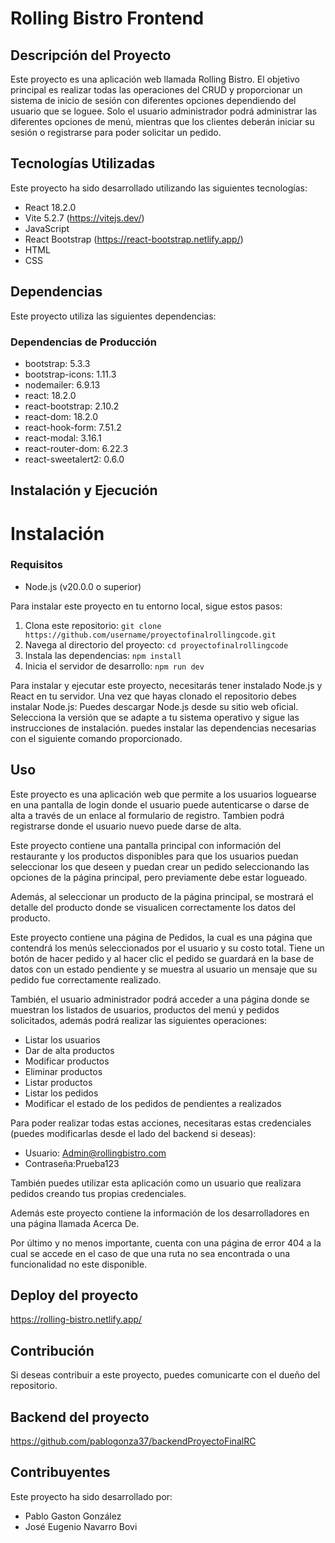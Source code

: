 # Rolling Bistro Frontend

## Descripción del Proyecto

Este proyecto es una aplicación web llamada Rolling Bistro. El objetivo principal es realizar todas las operaciones del CRUD y proporcionar un sistema de inicio de sesión con diferentes opciones dependiendo del usuario que se loguee. Solo el usuario administrador podrá administrar las diferentes opciones de menú, mientras que los clientes deberán iniciar su sesión o registrarse para poder solicitar un pedido.


## Tecnologías Utilizadas

Este proyecto ha sido desarrollado utilizando las siguientes tecnologías:

- React 18.2.0
- Vite 5.2.7 (https://vitejs.dev/)
- JavaScript
- React Bootstrap (https://react-bootstrap.netlify.app/)
- HTML
- CSS

## Dependencias

Este proyecto utiliza las siguientes dependencias:

### Dependencias de Producción

- bootstrap: 5.3.3
- bootstrap-icons: 1.11.3
- nodemailer: 6.9.13
- react: 18.2.0
- react-bootstrap: 2.10.2
- react-dom: 18.2.0
- react-hook-form: 7.51.2
- react-modal: 3.16.1
- react-router-dom: 6.22.3
- react-sweetalert2: 0.6.0

## Instalación y Ejecución

# Instalación
### Requisitos

- Node.js (v20.0.0 o superior)

Para instalar este proyecto en tu entorno local, sigue estos pasos:

1. Clona este repositorio: `git clone https://github.com/username/proyectofinalrollingcode.git`
2. Navega al directorio del proyecto: `cd proyectofinalrollingcode`
3. Instala las dependencias: `npm install`
4. Inicia el servidor de desarrollo: `npm run dev`

Para instalar y ejecutar este proyecto, necesitarás tener instalado Node.js y React en tu servidor. Una vez que hayas clonado el repositorio debes instalar Node.js: Puedes descargar Node.js desde su sitio web oficial. Selecciona la versión que se adapte a tu sistema operativo y sigue las instrucciones de instalación.
puedes instalar las dependencias necesarias con el siguiente comando proporcionado.

## Uso

Este proyecto es una aplicación web que permite a los usuarios loguearse en una pantalla de login donde el usuario puede autenticarse o darse de alta a través de un enlace al formulario de registro.
Tambien podrá registrarse donde el usuario nuevo puede darse de alta.

Este proyecto contiene una pantalla principal con información del restaurante y los productos disponibles para que los usuarios puedan
seleccionar los que deseen y puedan crear un pedido seleccionando las opciones de la página principal, pero previamente debe estar logueado.

Además, al seleccionar un producto de la página principal, se mostrará el detalle del producto donde se visualicen correctamente los datos del producto.

Este proyecto contiene una página de Pedidos, la cual es una página que contendrá los menús seleccionados por el usuario y su costo total. Tiene un botón de
hacer pedido y al hacer clic el pedido se guardará en la base de datos con un estado pendiente y se muestra al usuario un mensaje que su pedido fue correctamente realizado.

También, el usuario administrador podrá acceder a una página donde se muestran los listados de usuarios,
productos del menú y pedidos solicitados, además podrá realizar las siguientes operaciones:

- Listar los usuarios
- Dar de alta productos
- Modificar productos
- Eliminar productos
- Listar productos
- Listar los pedidos
- Modificar el estado de los pedidos de pendientes a realizados

Para poder realizar todas estas acciones, necesitaras estas credenciales (puedes modificarlas desde el lado del backend si deseas):
- Usuario: Admin@rollingbistro.com
- Contraseña:Prueba123

También puedes utilizar esta aplicación como un usuario que realizara pedidos creando tus propias credenciales.

Además este proyecto contiene la información de los desarrolladores en una página llamada Acerca De.

Por último y no menos importante, cuenta con una página de error 404 a la cual se accede en el caso de que una ruta no sea encontrada o una funcionalidad no este disponible.

## Deploy del proyecto

https://rolling-bistro.netlify.app/

## Contribución

Si deseas contribuir a este proyecto, puedes comunicarte con el dueño del repositorio.

## Backend del proyecto

https://github.com/pablogonza37/backendProyectoFinalRC

## Contribuyentes
Este proyecto ha sido desarrollado por:
- Pablo Gaston González
- José Eugenio Navarro Bovi
